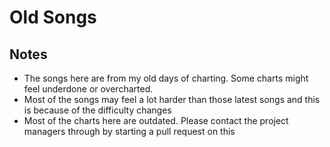 # Old Songs

## Notes

- The songs here are from my old days of charting. Some charts might feel underdone or overcharted.  
- Most of the songs may feel a lot harder than those latest songs and this is because of the difficulty changes
- Most of the charts here are outdated. Please contact the project managers through by starting a pull request on this
